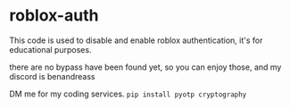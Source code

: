 # roblox-auth
This code is used to disable and enable roblox authentication, it's for educational purposes.

 there are no bypass have been found yet, so you can enjoy those, and my discord is benandreass

DM me for my coding services.
`pip install pyotp cryptography`
